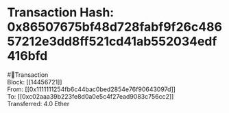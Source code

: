 
Transaction Hash: 0x86507675bf48d728fabf9f26c48657212e3dd8ff521cd41ab552034edf416bfd
====================================================================================
  
#💸Transaction  
Block: [[14456721]]  
From: [[0x1111111254fb6c44bac0bed2854e76f90643097d]]  
To: [[0xc02aaa39b223fe8d0a0e5c4f27ead9083c756cc2]]  
Transferred: 4.0 Ether